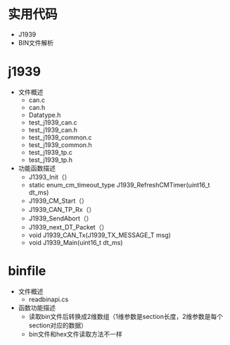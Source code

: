 # 实用代码
* J1939
* BIN文件解析
# j1939
* 文件概述
  * can.c
  * can.h
  * Datatype.h
  * test_j1939_can.c
  * test_j1939_can.h
  * test_j1939_common.c
  * test_j1939_common.h
  * test_j1939_tp.c
  * test_j1939_tp.h
* 功能函数描述
  * J1393_Init（）
  * static enum_cm_timeout_type J1939_RefreshCMTimer(uint16_t dt_ms)
  * J1939_CM_Start（）
  * J1939_CAN_TP_Rx（）
  * J1939_SendAbort（）
  * J1939_next_DT_Packet（）
  * void J1939_CAN_Tx(J1939_TX_MESSAGE_T msg)
  * void J1939_Main(uint16_t dt_ms)
  
  
# binfile
* 文件概述
  * readbinapi.cs
* 函数功能描述
  * 读取bin文件后转换成2维数组（1维参数是section长度，2维参数是每个section对应的数据）
  * bin文件和hex文件读取方法不一样
